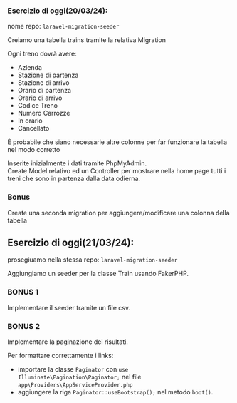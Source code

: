 ### Esercizio di oggi(20/03/24):

nome repo: `laravel-migration-seeder`

Creiamo una tabella trains tramite la relativa Migration

Ogni treno dovrà avere:

-   Azienda
-   Stazione di partenza
-   Stazione di arrivo
-   Orario di partenza
-   Orario di arrivo
-   Codice Treno
-   Numero Carrozze
-   In orario
-   Cancellato

È probabile che siano necessarie altre colonne per far funzionare la tabella nel modo corretto

Inserite inizialmente i dati tramite PhpMyAdmin.  
Create Model relativo ed un Controller per mostrare nella home page tutti i treni che sono in partenza dalla data odierna.

### Bonus

Create una seconda migration per aggiungere/modificare una colonna della tabella

## Esercizio di oggi(21/03/24):

prosegiuamo nella stessa repo: `laravel-migration-seeder`

Aggiungiamo un seeder per la classe Train usando FakerPHP.

### BONUS 1

Implementare il seeder tramite un file csv.

### BONUS 2

Implementare la paginazione dei risultati.

Per formattare correttamente i links:

-   importare la classe `Paginator` con `use Illuminate\Pagination\Paginator;` nel file `app\Providers\AppServiceProvider.php`
-   aggiungere la riga `Paginator::useBootstrap();` nel metodo `boot()`.
